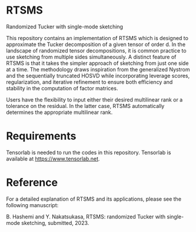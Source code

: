 # RTSMS
Randomized Tucker with single-mode sketching

This repository contains an implementation of RTSMS which is designed to approximate the Tucker decomposition of a given tensor of order d. In the landscape of randomized tensor decompositions, it is common practice to use sketching from multiple sides simultaneously. A distinct feature of RTSMS is that it takes the simpler approach of sketching from just one side at a time. The methodology draws inspiration from the generalized Nystrom and the sequentially truncated HOSVD while incorporating leverage scores, regularization, and iterative refinement to ensure both efficiency and stability in the computation of factor matrices.

Users have the flexibility to input either their desired multilinear rank or a tolerance on the residual. In the latter case, RTSMS automatically determines the appropriate multilinear rank.

Requirements
=============================

Tensorlab is needed to run the codes in this repository. Tensorlab is available at https://www.tensorlab.net. 


Reference
=============================
For a detailed explanation of RTSMS and its applications, please see the following manuscript:

B. Hashemi and Y. Nakatsukasa, RTSMS: randomized Tucker with single-mode sketching, submitted, 2023.
